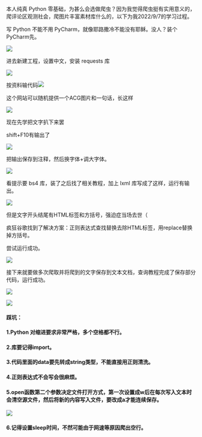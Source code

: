 本人纯真 Python 零基础，为甚么会选做爬虫？因为我觉得爬虫挺有实用意义的，爬评论区观测社会，爬图片丰富素材库什么的，以下为我2022/9/7的学习过程。

写 Python 不能不用 PyCharm，就像耶路撒冷不能没有耶稣。没人？装个 PyCharm先。

![](https://cdn.staticaly.com/gh/TV233/blogpic@master/img/QQ截图20220907120415.png)

进去新建工程，设置中文，安装 requests 库

![](https://cdn.staticaly.com/gh/TV233/blogpic@master/img/QQ截图20220907144023.png)

按资料输代码![](https://cdn.staticaly.com/gh/TV233/blogpic@master/img/QQ截图20220907183519.png)

这个网站可以随机提供一个ACG图片和一句话，长这样

![](https://cdn.staticaly.com/gh/TV233/blogpic@master/img/QQ截图20220907184900.png)

现在先学把文字扒下来罢

shift+F10有输出了

![](https://cdn.staticaly.com/gh/TV233/blogpic@master/img/QQ截图20220907144304.png)

把输出保存到注释，然后换字体+调大字体。

![](https://cdn.staticaly.com/gh/TV233/blogpic@master/img/QQ截图20220907144644.png)

看提示要 bs4 库，装了之后找了相关教程，加上 lxml 库写成了这样，运行有输出。

![](https://cdn.staticaly.com/gh/TV233/blogpic@master/img/QQ截图20220907185312.png)

但是文字开头结尾有HTML标签和方括号，强迫症当场去世（

疯狂谷歌找到了解决方案：正则表达式查找替换去除HTML标签，用replace替换掉方括号。

尝试运行成功。

![](https://cdn.staticaly.com/gh/TV233/blogpic@master/img/QQ截图20220907185957.png)

接下来就要做多次爬取并将爬到的文字保存到文本文档，查询教程完成了保存部分代码，运行成功。

![](https://cdn.staticaly.com/gh/TV233/blogpic@master/img/QQ截图20220907190522.png)

![](https://cdn.staticaly.com/gh/TV233/blogpic@master/img/QQ截图20220907190621.png)



#### 踩坑： 

#### 1.Python 对缩进要求非常严格，多个空格都不行。

#### 2.库要记得import。

#### 3.代码里面的data要先转成string类型，不能直接用正则清洗。

#### 4.正则表达式不会写会很麻烦。

#### 5.open函数第二个参数决定文件打开方式，第一次设置成w后在每次写入文本时会清空源文件，然后将新的内容写入文件，要改成a才能连续保存。

![](https://cdn.staticaly.com/gh/TV233/blogpic@master/img/QQ截图20220907191657.png)

#### 6.记得设置sleep时间，不然可能由于网速等原因爬出空行。

